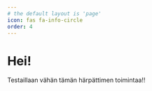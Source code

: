 ```yaml
---
# the default layout is 'page'
icon: fas fa-info-circle
order: 4
---
```


# Hei!

Testaillaan vähän tämän härpättimen toimintaa!!
